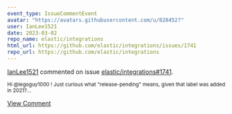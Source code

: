 ```yaml
---
event_type: IssueCommentEvent
avatar: "https://avatars.githubusercontent.com/u/828452?"
user: IanLee1521
date: 2023-03-02
repo_name: elastic/integrations
html_url: https://github.com/elastic/integrations/issues/1741
repo_url: https://github.com/elastic/integrations
---
```


<a href='https://github.com/IanLee1521' target='_blank'>IanLee1521</a> commented on issue <a href='https://github.com/elastic/integrations/issues/1741' target='_blank'>elastic/integrations#1741</a>.

<small>Hi @legoguy1000 ! Just curious what "release-pending" means, given that label was added in 2021?...</small>

<a href='https://github.com/elastic/integrations/issues/1741' target='_blank'>View Comment</a>